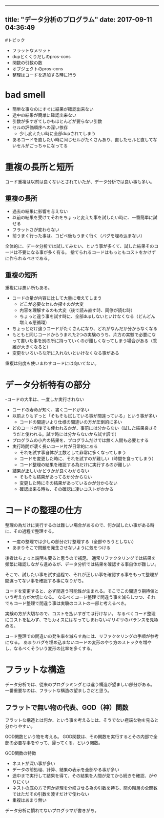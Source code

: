 --------------
title: "データ分析のプログラム"
date: 2017-09-11 04:36:49
--------------

#トピック

- フラットなメリット
- dupとくくりだしのpros-cons
- 関数の引数の数
- オブジェクトのpros-cons
- 整理はコードを追加する時に行う


# bad smell

- 簡単な事なのにすぐに結果が確認出来ない
- 途中の結果が簡単に確認出来ない
- 引数が多すぎてしかもほとんどが要らない引数
- セルの評価順序への深い依存
   - 少し変えたい時に全部dupされてしまう
- あるコードを直したい時に同じセルがたくさんあり、直したセルと直してないセルがごっちゃになってる

# 重複の長所と短所

コード重複は以前は良くないとされていたが、データ分析では良い事も多い。


## 重複の長所

- 過去の結果に影響を与えない
- 以前の結果を受けてそれをちょっと変えた事を試したい時に、一番簡単に試せる
- フラットさが変わらない
- 前うまく行った事は、コピペ後もうまく行く（バグを埋め込まない）

全体的に、データ分析では試してみたい、という事が多くて、試した結果そのコードは不要になる事が多く有る。
捨てられるコードはもっともコストをかけずに作られるべきである。

## 重複の短所

重複には悪い所もある。

- コードの量が内容に比して大量に増えてしまう
   - どこが必要なセルか探すのが大変
   - 内容を理解するのも大変（後で読み直す時、同僚が読む時） 
   - ちょっと違う事を試す時に、全部dupしないといけなくなる（どんどん増える悪循環）
- ちょっとだけ違うコードがたくさんになり、どれがなんだか分からなくなる
- もともと同じコードからうまれた2つの実験のうち、片方の実験で必要になって書いた事を別の所に持っていくのが難しくなってしまう場合がある（乖離が大きくなると）
- 変更をいろいろな所に入れないといけなくなる事がある

重複は何度も使いまわすコードには向いてない。

# データ分析特有の部分

-コードの大半は、一度しか実行されない
  - コードの寿命が短く、書くコードが多い
- 以前よりもずっと「そもそも試している事が間違っている」という事が多い
  - コードの間違いより仕様の間違いの方が圧倒的に多い
- どのコードが後でも使われるかが、事前には分からない（試した結果良さそうだと使われる。試す時には分からないから試す訳で）
- プログラムの小片の結果を、プログラムだけでは無く人間も必要とする
- 実行時間が凄く長いコード片が日常的にある
  - それを試す事自体が工数として非常に多くなってしまう
  - コードを変更した時に、それを試すのが難しい（時間を食ってしまう）
  - コード整理の結果を確認する為だけに実行するのが難しい
- 結果が正しいかどうかが良くわからない
   - そもそも結果があってるか分からない
   - 変更した時にその結果があっているかが分からない
   - 確認出来る時も、その確認に凄いコストがかかる


# コードの整理の仕方

整理の為だけに実行するのは難しい場合があるので、何か試したい事がある時に、その過程で整理する。

- 一度の整理では少しの部分だけ整理する（全部やろうとしない）
- あまりそこで問題を発生させないように気をつける


後者はちょっと説明も要ると思うので補足。
通常リファクタリングでは結果を頻繁に確認しながら進めるが、データ分析では結果を確認する事自体が難しい。

そこで、試したい事を試す過程で、それが正しい事を確認する事をもって整理が間違ってない事を確認する事になりがち。

コードを変更すると、必ず間違う可能性が生まれる。そこでこの間違う期待値という考え方が大切になる。
なるべくコード整理で間違う事を減らしつつ、それでもコード整理で間違う事は実験のコストの一部と考えるべき。

実験の方が大切なので、コストを払いすぎては行けない。
なるべくコード整理にコストを払わず、でもカオスにはなってしまわないギリギリのバランスを見極める。

コード整理での間違いの発生率を減らす為には、リファクタリングの手順が参考になる。
あまりバグを埋め込まないコードの変形のやり方のストックを増やし、なるべくそういう変形の比率を多くする。

# フラットな構造

データ分析では、従来のプログラミングとは違う構造が望ましい部分がある。
一番重要なのは、フラットな構造の望ましさだと思う。

## フラットで無い物の代表、GOD（神）関数

フラットな構造とは何か、という事を考えるには、そうでない極端な物を見ると分かりやすい。

GOD関数という物を考える。
GOD関数は、その関数を実行するとその内部で全部の必要な事をやって、帰ってくる、という関数。

GOD関数の特徴

- ネストが深い事が多い
- データの前処理、計算、結果の表示を全部やる事が多い
- 途中まで実行して結果を得て、その結果を人間が見てから続きを確認、がやりにくい
- ネストの底の方で何か処理を分岐させる為の引数を持ち、間の階層の全関数ではただその引数を渡すだけで使わない
- 重複はあまり無い

データ分析に慣れてないプログラマが書きがち。
